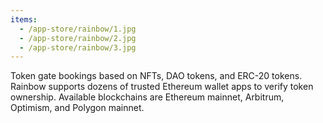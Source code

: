 ```yaml
---
items:
  - /app-store/rainbow/1.jpg
  - /app-store/rainbow/2.jpg
  - /app-store/rainbow/3.jpg
---
```


Token gate bookings based on NFTs, DAO tokens, and ERC-20 tokens. Rainbow supports dozens of trusted Ethereum wallet apps to verify token ownership. Available blockchains are Ethereum mainnet, Arbitrum, Optimism, and Polygon mainnet.
